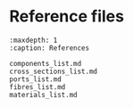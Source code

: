 # Reference files

```{toctree}
:maxdepth: 1
:caption: References 

components_list.md
cross_sections_list.md
ports_list.md
fibres_list.md
materials_list.md
```
